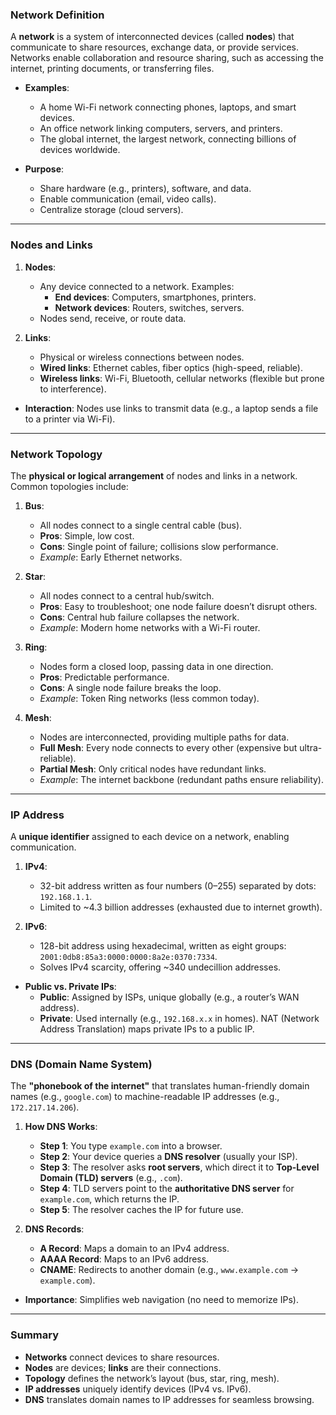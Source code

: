 
### **Network Definition**  
A **network** is a system of interconnected devices (called **nodes**) that communicate to share resources, exchange data, or provide services. Networks enable collaboration and resource sharing, such as accessing the internet, printing documents, or transferring files.  

- **Examples**:  
  - A home Wi-Fi network connecting phones, laptops, and smart devices.  
  - An office network linking computers, servers, and printers.  
  - The global internet, the largest network, connecting billions of devices worldwide.  

- **Purpose**:  
  - Share hardware (e.g., printers), software, and data.  
  - Enable communication (email, video calls).  
  - Centralize storage (cloud servers).  

---

### **Nodes and Links**  
1. **Nodes**:  
   - Any device connected to a network. Examples:  
     - **End devices**: Computers, smartphones, printers.  
     - **Network devices**: Routers, switches, servers.  
   - Nodes send, receive, or route data.  

2. **Links**:  
   - Physical or wireless connections between nodes.  
   - **Wired links**: Ethernet cables, fiber optics (high-speed, reliable).  
   - **Wireless links**: Wi-Fi, Bluetooth, cellular networks (flexible but prone to interference).  

- **Interaction**: Nodes use links to transmit data (e.g., a laptop sends a file to a printer via Wi-Fi).  

---

### **Network Topology**  
The **physical or logical arrangement** of nodes and links in a network. Common topologies include:  

1. **Bus**:  
   - All nodes connect to a single central cable (bus).  
   - **Pros**: Simple, low cost.  
   - **Cons**: Single point of failure; collisions slow performance.  
   - *Example*: Early Ethernet networks.  

2. **Star**:  
   - All nodes connect to a central hub/switch.  
   - **Pros**: Easy to troubleshoot; one node failure doesn’t disrupt others.  
   - **Cons**: Central hub failure collapses the network.  
   - *Example*: Modern home networks with a Wi-Fi router.  

3. **Ring**:  
   - Nodes form a closed loop, passing data in one direction.  
   - **Pros**: Predictable performance.  
   - **Cons**: A single node failure breaks the loop.  
   - *Example*: Token Ring networks (less common today).  

4. **Mesh**:  
   - Nodes are interconnected, providing multiple paths for data.  
   - **Full Mesh**: Every node connects to every other (expensive but ultra-reliable).  
   - **Partial Mesh**: Only critical nodes have redundant links.  
   - *Example*: The internet backbone (redundant paths ensure reliability).  

---

### **IP Address**  
A **unique identifier** assigned to each device on a network, enabling communication.  

1. **IPv4**:  
   - 32-bit address written as four numbers (0–255) separated by dots: `192.168.1.1`.  
   - Limited to ~4.3 billion addresses (exhausted due to internet growth).  

2. **IPv6**:  
   - 128-bit address using hexadecimal, written as eight groups: `2001:0db8:85a3:0000:0000:8a2e:0370:7334`.  
   - Solves IPv4 scarcity, offering ~340 undecillion addresses.  

- **Public vs. Private IPs**:  
  - **Public**: Assigned by ISPs, unique globally (e.g., a router’s WAN address).  
  - **Private**: Used internally (e.g., `192.168.x.x` in homes). NAT (Network Address Translation) maps private IPs to a public IP.  

---

### **DNS (Domain Name System)**  
The **"phonebook of the internet"** that translates human-friendly domain names (e.g., `google.com`) to machine-readable IP addresses (e.g., `172.217.14.206`).  

1. **How DNS Works**:  
   - **Step 1**: You type `example.com` into a browser.  
   - **Step 2**: Your device queries a **DNS resolver** (usually your ISP).  
   - **Step 3**: The resolver asks **root servers**, which direct it to **Top-Level Domain (TLD) servers** (e.g., `.com`).  
   - **Step 4**: TLD servers point to the **authoritative DNS server** for `example.com`, which returns the IP.  
   - **Step 5**: The resolver caches the IP for future use.  

2. **DNS Records**:  
   - **A Record**: Maps a domain to an IPv4 address.  
   - **AAAA Record**: Maps to an IPv6 address.  
   - **CNAME**: Redirects to another domain (e.g., `www.example.com` → `example.com`).  

- **Importance**: Simplifies web navigation (no need to memorize IPs).  

---

### **Summary**  
- **Networks** connect devices to share resources.  
- **Nodes** are devices; **links** are their connections.  
- **Topology** defines the network’s layout (bus, star, ring, mesh).  
- **IP addresses** uniquely identify devices (IPv4 vs. IPv6).  
- **DNS** translates domain names to IP addresses for seamless browsing.
